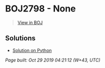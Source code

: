 # BOJ2798 - None

> [View in BOJ](https://www.acmicpc.net/problem/2798)

## Solutions
- [Solution on Python](2798.py)


_Page built: Oct 29 2019 04:21:12 (W+43, UTC)_

